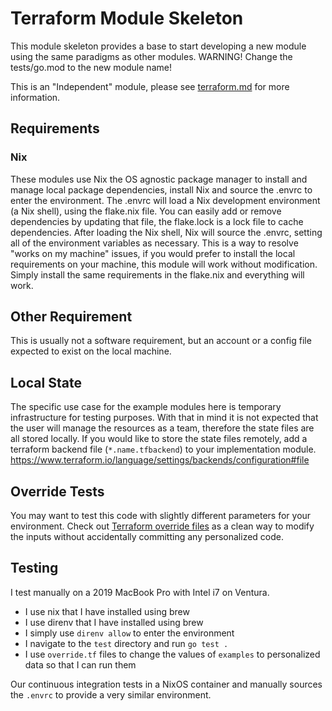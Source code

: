# Terraform Module Skeleton

This module skeleton provides a base to start developing a new module using the same paradigms as other modules.
WARNING! Change the tests/go.mod to the new module name!

This is an "Independent" module, please see [terraform.md](./terraform.md) for more information.

## Requirements

### Nix

These modules use Nix the OS agnostic package manager to install and manage local package dependencies,
 install Nix and source the .envrc to enter the environment.
The .envrc will load a Nix development environment (a Nix shell), using the flake.nix file.
You can easily add or remove dependencies by updating that file, the flake.lock is a lock file to cache dependencies.
After loading the Nix shell, Nix will source the .envrc, setting all of the environment variables as necessary.
This is a way to resolve "works on my machine" issues, if you would prefer to install the local requirements on your machine, this module will work without modification.
Simply install the same requirements in the flake.nix and everything will work.

## Other Requirement

This is usually not a software requirement, but an account or a config file expected to exist on the local machine.

## Local State

The specific use case for the example modules here is temporary infrastructure for testing purposes.
With that in mind it is not expected that the user will manage the resources as a team, therefore the state files are all stored locally.
If you would like to store the state files remotely, add a terraform backend file (`*.name.tfbackend`) to your implementation module.
https://www.terraform.io/language/settings/backends/configuration#file

## Override Tests

You may want to test this code with slightly different parameters for your environment.
Check out [Terraform override files](https://developer.hashicorp.com/terraform/language/files/override) as a clean way to modify the inputs without accidentally committing any personalized code.

## Testing

I test manually on a 2019 MacBook Pro with Intel i7 on Ventura.

- I use nix that I have installed using brew
- I use direnv that I have installed using brew
- I simply use `direnv allow` to enter the environment
- I navigate to the `test` directory and run `go test .`
- I use `override.tf` files to change the values of `examples` to personalized data so that I can run them

Our continuous integration tests in a NixOS container and manually sources the `.envrc` to provide a very similar environment.
